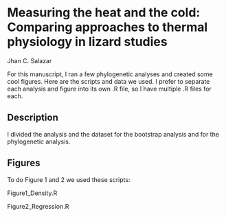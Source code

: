 # Measuring the heat and the cold: Comparing approaches to thermal physiology in lizard studies

Jhan C. Salazar

For this manuscript, I ran a few phylogenetic analyses and created some cool figures. Here are the scripts and data we used. I prefer to separate each analysis and figure into its own .R file, so I have multiple .R files for each.

## Description
I divided the analysis and the dataset for the bootstrap analysis and for the phylogenetic analysis. 

## Figures
To do Figure 1 and 2 we used these scripts:
  
  Figure1_Density.R
  
  Figure2_Regression.R
